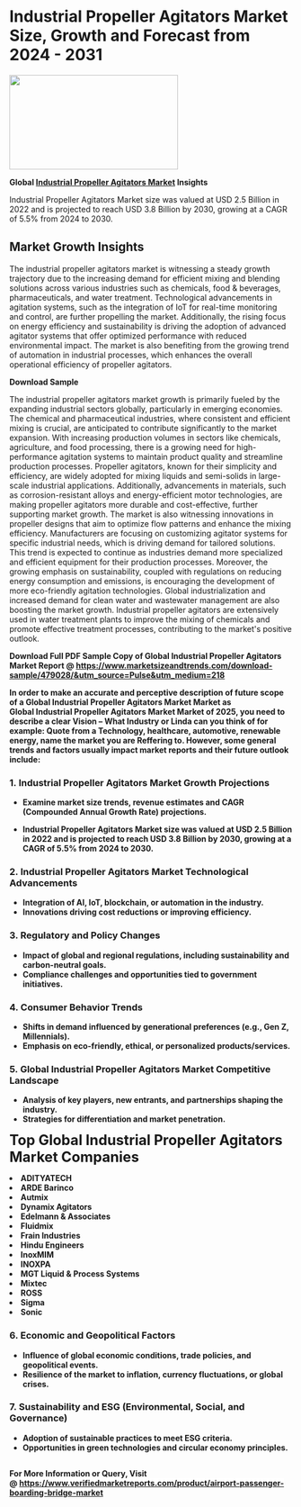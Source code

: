 <H1>Industrial Propeller Agitators Market Size, Growth and Forecast from 2024 - 2031</H1><img class="aligncenter size-medium wp-image-584254" src="https://thirdeyenews.in/wp-content/uploads/2024/09/Global-Market-Research-300x168.jpeg" alt="" width="300" height="168" /><p><strong>Global&nbsp;<a href="https://www.marketsizeandtrends.com/download-sample/479028/&amp;utm_source=Pulse&amp;utm_medium=218">Industrial Propeller Agitators Market</a> Insights</strong></p><p>Industrial Propeller Agitators Market size was valued at USD 2.5 Billion in 2022 and is projected to reach USD 3.8 Billion by 2030, growing at a CAGR of 5.5% from 2024 to 2030.</p><p><h2>Market Growth Insights</h2> <p>The industrial propeller agitators market is witnessing a steady growth trajectory due to the increasing demand for efficient mixing and blending solutions across various industries such as chemicals, food & beverages, pharmaceuticals, and water treatment. Technological advancements in agitation systems, such as the integration of IoT for real-time monitoring and control, are further propelling the market. Additionally, the rising focus on energy efficiency and sustainability is driving the adoption of advanced agitator systems that offer optimized performance with reduced environmental impact. The market is also benefiting from the growing trend of automation in industrial processes, which enhances the overall operational efficiency of propeller agitators.</p> <p><strong>Download Sample</strong></p> <p>The industrial propeller agitators market growth is primarily fueled by the expanding industrial sectors globally, particularly in emerging economies. The chemical and pharmaceutical industries, where consistent and efficient mixing is crucial, are anticipated to contribute significantly to the market expansion. With increasing production volumes in sectors like chemicals, agriculture, and food processing, there is a growing need for high-performance agitation systems to maintain product quality and streamline production processes. Propeller agitators, known for their simplicity and efficiency, are widely adopted for mixing liquids and semi-solids in large-scale industrial applications. Additionally, advancements in materials, such as corrosion-resistant alloys and energy-efficient motor technologies, are making propeller agitators more durable and cost-effective, further supporting market growth. The market is also witnessing innovations in propeller designs that aim to optimize flow patterns and enhance the mixing efficiency. Manufacturers are focusing on customizing agitator systems for specific industrial needs, which is driving demand for tailored solutions. This trend is expected to continue as industries demand more specialized and efficient equipment for their production processes. Moreover, the growing emphasis on sustainability, coupled with regulations on reducing energy consumption and emissions, is encouraging the development of more eco-friendly agitation technologies. Global industrialization and increased demand for clean water and wastewater management are also boosting the market growth. Industrial propeller agitators are extensively used in water treatment plants to improve the mixing of chemicals and promote effective treatment processes, contributing to the market's positive outlook. <p><strong></p><p><span class=""><strong>Download Full PDF Sample Copy of Global Industrial Propeller Agitators Market Report</strong> @ <a href="https://www.marketsizeandtrends.com/download-sample/479028/&amp;utm_source=Pulse&amp;utm_medium=218" target="_blank">https://www.marketsizeandtrends.com/download-sample/479028/&amp;utm_source=Pulse&amp;utm_medium=218</a></span></p><p>In order to make an accurate and perceptive description of future scope of a Global&nbsp;Industrial Propeller Agitators Market Market as Global&nbsp;Industrial Propeller Agitators Market Market of 2025, you need to describe a clear Vision &ndash; What Industry or Linda can you think of for example: Quote from a Technology, healthcare, automotive, renewable energy, name the market you are Reffering to. However, some general trends and factors usually impact market reports and their future outlook include:</p><h3>1.&nbsp;<strong>Industrial Propeller Agitators Market Growth Projections</strong></h3><ul><li>Examine market size trends, revenue estimates and CAGR (Compounded Annual Growth Rate) projections.</li><li><p>Industrial Propeller Agitators Market size was valued at USD 2.5 Billion in 2022 and is projected to reach USD 3.8 Billion by 2030, growing at a CAGR of 5.5% from 2024 to 2030.</p></li></ul><h3>2.&nbsp;<strong>Industrial Propeller Agitators Market Technological Advancements</strong></h3><ul><li>Integration of AI, IoT, blockchain, or automation in the industry.</li><li>Innovations driving cost reductions or improving efficiency.</li></ul><h3>3.&nbsp;<strong>Regulatory and Policy Changes</strong></h3><ul><li>Impact of global and regional regulations, including sustainability and carbon-neutral goals.</li><li>Compliance challenges and opportunities tied to government initiatives.</li></ul><h3>4.&nbsp;<strong>Consumer Behavior Trends</strong></h3><ul><li>Shifts in demand influenced by generational preferences (e.g., Gen Z, Millennials).</li><li>Emphasis on eco-friendly, ethical, or personalized products/services.</li></ul><h3>5.&nbsp;<strong>Global Industrial Propeller Agitators Market Competitive Landscape</strong></h3><ul><li>Analysis of key players, new entrants, and partnerships shaping the industry.</li><li>Strategies for differentiation and market penetration.</li></ul><p data-pm-slice="1 1 []"><span style="color: inherit; font-family: inherit; font-size: 25px;">Top Global Industrial Propeller Agitators Market Companies</span></p><div class="" data-test-id=""><p><li>ADITYATECH</li><li> ARDE Barinco</li><li> Autmix</li><li> Dynamix Agitators</li><li> Edelmann & Associates</li><li> Fluidmix</li><li> Frain Industries</li><li> Hindu Engineers</li><li> InoxMIM</li><li> INOXPA</li><li> MGT Liquid & Process Systems</li><li> Mixtec</li><li> ROSS</li><li> Sigma</li><li> Sonic</li></p></div><h3>6.&nbsp;<strong>Economic and Geopolitical Factors</strong></h3><ul><li>Influence of global economic conditions, trade policies, and geopolitical events.</li><li>Resilience of the market to inflation, currency fluctuations, or global crises.</li></ul><h3>7.&nbsp;<strong>Sustainability and ESG (Environmental, Social, and Governance)</strong></h3><ul><li>Adoption of sustainable practices to meet ESG criteria.</li><li>Opportunities in green technologies and circular economy principles.</li></ul><h2><strong style="font-size: 14px;">For More Information or Query, Visit @&nbsp;</strong><a style="background-color: #ffffff; font-size: 14px;" href="https://www.marketsizeandtrends.com/report/industrial-propeller-agitators-market/" target="_blank">https://www.verifiedmarketreports.com/product/airport-passenger-boarding-bridge-market</a></h2>
